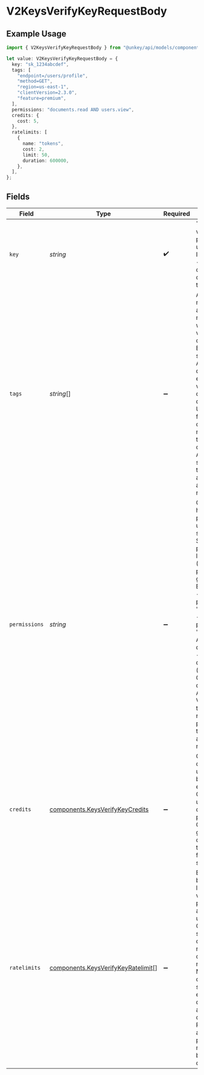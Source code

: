 # V2KeysVerifyKeyRequestBody

## Example Usage

```typescript
import { V2KeysVerifyKeyRequestBody } from "@unkey/api/models/components";

let value: V2KeysVerifyKeyRequestBody = {
  key: "sk_1234abcdef",
  tags: [
    "endpoint=/users/profile",
    "method=GET",
    "region=us-east-1",
    "clientVersion=2.3.0",
    "feature=premium",
  ],
  permissions: "documents.read AND users.view",
  credits: {
    cost: 5,
  },
  ratelimits: [
    {
      name: "tokens",
      cost: 2,
      limit: 50,
      duration: 600000,
    },
  ],
};
```

## Fields

| Field                                                                                                                                                                                                                                                                                                                                                                                                                                                             | Type                                                                                                                                                                                                                                                                                                                                                                                                                                                              | Required                                                                                                                                                                                                                                                                                                                                                                                                                                                          | Description                                                                                                                                                                                                                                                                                                                                                                                                                                                       | Example                                                                                                                                                                                                                                                                                                                                                                                                                                                           |
| ----------------------------------------------------------------------------------------------------------------------------------------------------------------------------------------------------------------------------------------------------------------------------------------------------------------------------------------------------------------------------------------------------------------------------------------------------------------- | ----------------------------------------------------------------------------------------------------------------------------------------------------------------------------------------------------------------------------------------------------------------------------------------------------------------------------------------------------------------------------------------------------------------------------------------------------------------- | ----------------------------------------------------------------------------------------------------------------------------------------------------------------------------------------------------------------------------------------------------------------------------------------------------------------------------------------------------------------------------------------------------------------------------------------------------------------- | ----------------------------------------------------------------------------------------------------------------------------------------------------------------------------------------------------------------------------------------------------------------------------------------------------------------------------------------------------------------------------------------------------------------------------------------------------------------- | ----------------------------------------------------------------------------------------------------------------------------------------------------------------------------------------------------------------------------------------------------------------------------------------------------------------------------------------------------------------------------------------------------------------------------------------------------------------- |
| `key`                                                                                                                                                                                                                                                                                                                                                                                                                                                             | *string*                                                                                                                                                                                                                                                                                                                                                                                                                                                          | :heavy_check_mark:                                                                                                                                                                                                                                                                                                                                                                                                                                                | The API key to verify, exactly as provided by your user.<br/>Include any prefix - even small changes will cause verification to fail.<br/>                                                                                                                                                                                                                                                                                                                        | sk_1234abcdef                                                                                                                                                                                                                                                                                                                                                                                                                                                     |
| `tags`                                                                                                                                                                                                                                                                                                                                                                                                                                                            | *string*[]                                                                                                                                                                                                                                                                                                                                                                                                                                                        | :heavy_minus_sign:                                                                                                                                                                                                                                                                                                                                                                                                                                                | Attaches metadata tags for analytics and monitoring without affecting verification outcomes.<br/>Enables segmentation of API usage in dashboards by endpoint, client version, region, or custom dimensions.<br/>Use 'key=value' format for compatibility with most analytics tools and clear categorization.<br/>Avoid including sensitive data in tags as they may appear in logs and analytics reports.<br/>                                                    | [<br/>"endpoint=/users/profile",<br/>"method=GET",<br/>"region=us-east-1",<br/>"clientVersion=2.3.0",<br/>"feature=premium"<br/>]                                                                                                                                                                                                                                                                                                                                 |
| `permissions`                                                                                                                                                                                                                                                                                                                                                                                                                                                     | *string*                                                                                                                                                                                                                                                                                                                                                                                                                                                          | :heavy_minus_sign:                                                                                                                                                                                                                                                                                                                                                                                                                                                | Checks if the key has the specified permission(s) using a query syntax.<br/>Supports single permissions, logical operators (AND, OR), and parentheses for grouping.<br/>Examples:<br/>- Single permission: "documents.read"<br/>- Multiple permissions: "documents.read AND documents.write"<br/>- Complex queries: "(documents.read OR documents.write) AND users.view"<br/>Verification fails if the key lacks the required permissions through direct assignment or role inheritance.<br/> | documents.read AND users.view                                                                                                                                                                                                                                                                                                                                                                                                                                     |
| `credits`                                                                                                                                                                                                                                                                                                                                                                                                                                                         | [components.KeysVerifyKeyCredits](../../models/components/keysverifykeycredits.md)                                                                                                                                                                                                                                                                                                                                                                                | :heavy_minus_sign:                                                                                                                                                                                                                                                                                                                                                                                                                                                | Controls credit consumption for usage-based billing and quota enforcement.<br/>Omitting this field uses the default cost of 1 credit per verification.<br/>Credits provide globally consistent usage tracking, essential for paid APIs with strict quotas.<br/>                                                                                                                                                                                                   |                                                                                                                                                                                                                                                                                                                                                                                                                                                                   |
| `ratelimits`                                                                                                                                                                                                                                                                                                                                                                                                                                                      | [components.KeysVerifyKeyRatelimit](../../models/components/keysverifykeyratelimit.md)[]                                                                                                                                                                                                                                                                                                                                                                          | :heavy_minus_sign:                                                                                                                                                                                                                                                                                                                                                                                                                                                | Enforces time-based rate limiting during verification to prevent abuse and ensure fair usage.<br/>Omitting this field skips rate limit checks entirely, relying only on configured key rate limits.<br/>Multiple rate limits can be checked simultaneously, each with different costs and temporary overrides.<br/>Rate limit checks are optimized for performance but may allow brief bursts during high concurrency.<br/>                                       |                                                                                                                                                                                                                                                                                                                                                                                                                                                                   |
